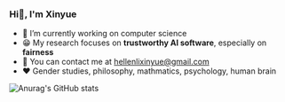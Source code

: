 ### Hi👋, I'm Xinyue 

- 🔭 I’m currently working on computer science
- 😁 My research focuses on **trustworthy AI software**, especially on **fairness**
- 📧 You can contact me at hellenlixinyue@gmail.com
- ❤️ Gender studies, philosophy, mathmatics, psychology, human brain

![Anurag's GitHub stats](https://github-readme-stats.vercel.app/api?username=xinyuelxy&count_private=true&show_icons=true&theme=react)
